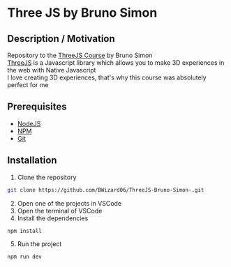 # Three JS by Bruno Simon

## Description / Motivation
Repository to the [ThreeJS Course](https://threejs-journey.com/) by Bruno Simon <br />
[ThreeJS](https://threejs.org/) is a Javascript library which allows you to make 3D experiences in the web with Native Javascript<br />
I love creating 3D experiences, that's why this course was absolutely perfect for me

## Prerequisites
- [NodeJS](https://nodejs.org/en/)
- [NPM](https://www.npmjs.com/)
- [Git](https://git-scm.com/)

## Installation
1. Clone the repository
```bash
git clone https://github.com/BWizard06/ThreeJS-Bruno-Simon-.git
```
2. Open one of the projects in VSCode
3. Open the terminal of VSCode
4. Install the dependencies
```bash
npm install
```
5. Run the project
```bash
npm run dev
```


